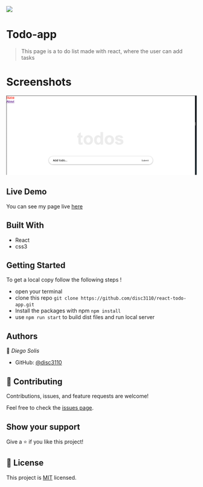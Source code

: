 ![](https://img.shields.io/badge/Microverse-blueviolet)

# Todo-app
> This page is a to do list made with react, where the user can add tasks 

# Screenshots
![screenshot](screenshot.png)

## Live Demo

You can see my page live [here](https://disc3110.github.io/react-todo-app/)

## Built With
- React
- css3

## Getting Started
To get a local copy follow the following steps !
- open your terminal 
- clone this repo `git clone https://github.com/disc3110/react-todo-app.git`
- Install the packages with npm `npm install`
- use `npm run start` to build dist files and run local server


## Authors

👤 *Diego Solis*

- GitHub: [@disc3110](https://github.com/disc3110)


## 🤝 Contributing

Contributions, issues, and feature requests are welcome!

Feel free to check the [issues page](https://github.com/disc3110/react-todo-app/issues).

## Show your support

Give a ⭐️ if you like this project!

## 📝 License

This project is [MIT](./MIT.md) licensed.
